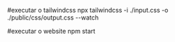 #executar o tailwindcss
npx tailwindcss -i ./input.css -o ./public/css/output.css --watch

#executar o website
npm start

